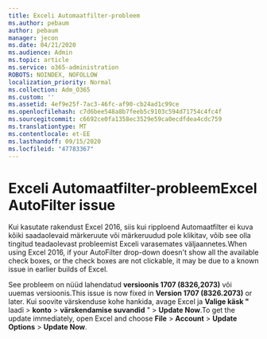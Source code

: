 ```yaml
---
title: Exceli Automaatfilter-probleem
ms.author: pebaum
author: pebaum
manager: jecon
ms.date: 04/21/2020
ms.audience: Admin
ms.topic: article
ms.service: o365-administration
ROBOTS: NOINDEX, NOFOLLOW
localization_priority: Normal
ms.collection: Adm_O365
ms.custom: ''
ms.assetid: 4ef9e25f-7ac3-46fc-af90-cb24ad1c99ce
ms.openlocfilehash: c7d6bee548a8b7feeb5c9103c594d71754c4fc4f
ms.sourcegitcommit: c6692ce0fa1358ec3529e59ca0ecdfdea4cdc759
ms.translationtype: MT
ms.contentlocale: et-EE
ms.lasthandoff: 09/15/2020
ms.locfileid: "47783367"
---
```

# <a name="excel-autofilter-issue"></a><span data-ttu-id="0e999-102">Exceli Automaatfilter-probleem</span><span class="sxs-lookup"><span data-stu-id="0e999-102">Excel AutoFilter issue</span></span>

<span data-ttu-id="0e999-103">Kui kasutate rakendust Excel 2016, siis kui ripploend Automaatfilter ei kuva kõiki saadaolevaid märkeruute või märkeruudud pole klikitav, võib see olla tingitud teadaolevast probleemist Exceli varasemates väljaannetes.</span><span class="sxs-lookup"><span data-stu-id="0e999-103">When using Excel 2016, if your AutoFilter drop-down doesn't show all the available check boxes, or the check boxes are not clickable, it may be due to a known issue in earlier builds of Excel.</span></span> 
  
<span data-ttu-id="0e999-104">See probleem on nüüd lahendatud **versioonis 1707 (8326,2073)** või uuemas versioonis.</span><span class="sxs-lookup"><span data-stu-id="0e999-104">This issue is now fixed in **Version 1707 (8326.2073)** or later.</span></span> <span data-ttu-id="0e999-105">Kui soovite värskenduse kohe hankida, avage Excel ja **Valige käsk "** laadi \> **konto** \> **värskendamise suvandid** " \> **Update Now**.</span><span class="sxs-lookup"><span data-stu-id="0e999-105">To get the update immediately, open Excel and choose **File** \> **Account** \> **Update Options** \> **Update Now**.</span></span>
  


